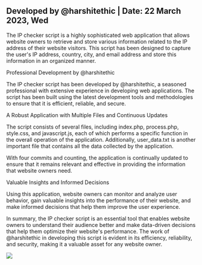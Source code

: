 <h2><strong>Developed by @harshitethic | Date: 22 March 2023, Wed</strong></h2>

<p>The IP checker script is a highly sophisticated web application that allows website owners to retrieve and store various information related to the IP address of their website visitors. This script has been designed to capture the user's IP address, country, city, and email address and store this information in an organized manner.</p>

<p>Professional Development by @harshitethic</p>

<p>The IP checker script has been developed by @harshitethic, a seasoned professional with extensive experience in developing web applications. The script has been built using the latest development tools and methodologies to ensure that it is efficient, reliable, and secure.</p>

<p>A Robust Application with Multiple Files and Continuous Updates</p>

<p>The script consists of several files, including index.php, process.php, style.css, and javascript.js, each of which performs a specific function in the overall operation of the application. Additionally, user_data.txt is another important file that contains all the data collected by the application.</p>

<p>With four commits and counting, the application is continually updated to ensure that it remains relevant and effective in providing the information that website owners need.</p>

<p>Valuable Insights and Informed Decisions</p>

<p>Using this application, website owners can monitor and analyze user behavior, gain valuable insights into the performance of their website, and make informed decisions that help them improve the user experience.</p>

<p>In summary, the IP checker script is an essential tool that enables website owners to understand their audience better and make data-driven decisions that help them optimize their website's performance. The work of @harshitethic in developing this script is evident in its efficiency, reliability, and security, making it a valuable asset for any website owner.</p>

<!-- Twitter button -->
<a href="https://twitter.com/intent/tweet?text=Check+out+my+website+at+https%3A%2F%2Fharshitethic.in" target="_blank">
  <img src="https://img.shields.io/twitter/url?label=Twitter&logo=Twitter&style=social&url=https%3A%2F%2Fharshitethic.in">
</a>
